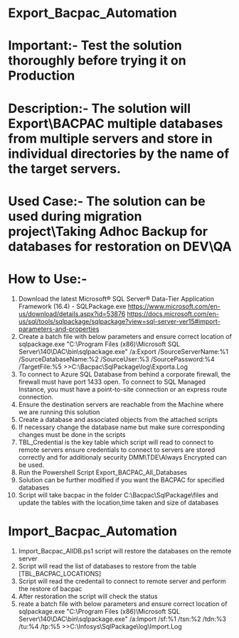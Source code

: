 # Export_Bacpac_Automation
# Important:-    Test the solution thoroughly before trying it on Production 
# Description:-  The solution will Export\BACPAC multiple databases from multiple servers and store in individual directories by the name of the target servers.
# Used Case:-        The solution can be used during migration project\Taking Adhoc Backup for databases for restoration on DEV\QA
# How to Use:-
1. Download the latest Microsoft® SQL Server® Data-Tier Application Framework (16.4)  - SQLPackage.exe https://www.microsoft.com/en-us/download/details.aspx?id=53876
    https://docs.microsoft.com/en-us/sql/tools/sqlpackage/sqlpackage?view=sql-server-ver15#import-parameters-and-properties
2. Create a batch file with below parameters and ensure correct location of sqlpackage.exe
    "C:\Program Files (x86)\Microsoft SQL Server\140\DAC\bin\sqlpackage.exe" /a:Export /SourceServerName:%1 /SourceDatabaseName:%2 /SourceUser:%3 /SourcePassword:%4 /TargetFile:%5      >>C:\Bacpac\SqlPackage\log\Exporta.Log
3.  To connect to Azure SQL Database from behind a corporate firewall, the firewall must have port 1433 open. To connect to SQL Managed Instance, you must have a point-to-site     connection or an express route connection.
4.  Ensure the destination servers are reachable from the Machine where we are running this solution
5.  Create a database and associated objects from the attached scripts
6.  If necessary change the database name but make sure corresponding changes must be done in the scripts
7.  TBL_Credential is the key table which script will read to connect to remote servers ensure credentials to connect to servers are stored correctly and for additionaly security DMM\TDE\Always Encrypted can be used.
8.  Run the Powershell Script Export_BACPAC_All_Databases
9.  Solution can be further modified if you want the BACPAC for specified databases
10.  Script will take bacpac in the folder C:\Bacpac\SqlPackage\files and update the tables with the location,time taken and size of databases

# Import_Bacpac_Automation

1. Import_Bacpac_AllDB.ps1 script will restore the databases on the remote server
2. Script will read the list of databases to restore from the table [TBL_BACPAC_LOCATIONS]
3. Script will read the credentail to connect to remote server and perform the restore of bacpac
4. After restoration the script will check the status
4. reate a batch file with below parameters and ensure correct location of sqlpackage.exe "C:\Program Files (x86)\Microsoft SQL Server\140\DAC\bin\sqlpackage.exe" /a:Import /sf:%1 /tsn:%2 /tdn:%3 /tu:%4 /tp:%5 >>C:\Infosys\SqlPackage\log\Import.Log
